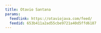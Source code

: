 ```yaml
---
title: Otavio Santana
params:
  feedlink: https://otaviojava.com/feed/
  feedid: 653b411a2ad55cbe9721a40d5ffd6187
---
```

